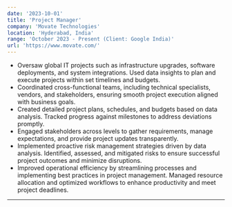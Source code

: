 ```yaml
---
date: '2023-10-01'
title: 'Project Manager'
company: 'Movate Technologies'
location: 'Hyderabad, India'
range: 'October 2023 - Present (Client: Google India)'
url: 'https://www.movate.com/'
---
```


- Oversaw global IT projects such as infrastructure upgrades, software deployments, and system integrations. Used data insights to plan and execute projects within set timelines and budgets.
- Coordinated cross-functional teams, including technical specialists, vendors, and stakeholders, ensuring smooth project execution aligned with business goals.
- Created detailed project plans, schedules, and budgets based on data analysis. Tracked progress against milestones to address deviations promptly.
- Engaged stakeholders across levels to gather requirements, manage expectations, and provide project updates transparently.
- Implemented proactive risk management strategies driven by data analysis. Identified, assessed, and mitigated risks to ensure successful project outcomes and minimize disruptions.
- Improved operational efficiency by streamlining processes and implementing best practices in project management.
  Managed resource allocation and optimized workflows to enhance productivity and meet project deadlines.

---
